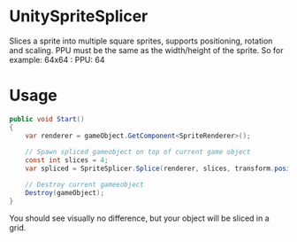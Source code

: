# UnitySpriteSplicer
Slices a sprite into multiple square sprites, supports positioning, rotation and scaling.
PPU must be the same as the width/height of the sprite.
So for example: 64x64 : PPU: 64

# Usage
```csharp
public void Start()
{
    var renderer = gameObject.GetComponent<SpriteRenderer>();
  
    // Spawn spliced gameobject on top of current game object
    const int slices = 4;
    var spliced = SpriteSplicer.Splice(renderer, slices, transform.position, transform.localScale, transform.rotation);

    // Destroy current gameeobject
    Destroy(gameObject);
}
```
You should see visually no difference, but your object will be sliced in a grid.
